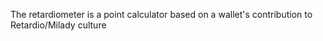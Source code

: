 The retardiometer is a point calculator based on a wallet's contribution to Retardio/Milady culture

